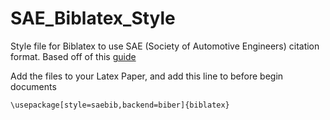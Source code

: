 # SAE_Biblatex_Style
Style file for Biblatex to use SAE (Society of Automotive Engineers) citation format. Based off of this [guide](http://volunteers.sae.org/authors/FormattingCitations.pdf)

Add the files to your Latex Paper, and add this line to before begin documents

``
\usepackage[style=saebib,backend=biber]{biblatex}
``
